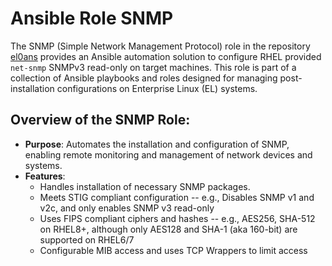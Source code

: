# Ansible Role SNMP

The SNMP (Simple Network Management Protocol) role in the repository [el0ans](https://github.com/BJSmithIEEE/el0ans/) provides an Ansible automation solution to configure RHEL provided `net-snmp` SNMPv3 read-only on target machines.  This role is part of a collection of Ansible playbooks and roles designed for managing post-installation configurations on Enterprise Linux (EL) systems.

## Overview of the SNMP Role:

- **Purpose**: Automates the installation and configuration of SNMP, enabling remote monitoring and management of network devices and systems.
- **Features**:
  - Handles installation of necessary SNMP packages.
  - Meets STIG compliant configuration -- e.g., Disables SNMP v1 and v2c, and only enables SNMP v3 read-only
  - Uses FIPS compliant ciphers and hashes -- e.g., AES256, SHA-512 on RHEL8+, although only AES128 and SHA-1 (aka 160-bit) are supported on RHEL6/7
  - Configurable MIB access and uses TCP Wrappers to limit access
   
